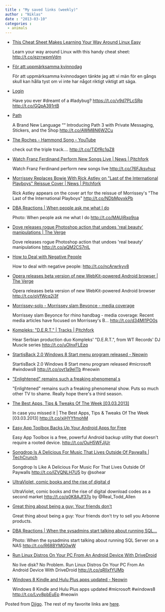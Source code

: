 ```yaml
---
title : "My saved links (weekly)"
author : "Niklas"
date : "2013-03-10"
categories : 
 - animals
---
```


- [This Cheat Sheet Makes Learning Your Way Around Linux Easy](http://lifehacker.com/5989369/this-cheat-sheet-makes-learning-your-way-around-linux-easy?utm_campaign=socialflow_lifehacker_twitter&utm_source=lifehacker_twitter&utm_medium=socialflow)
    
    Learn your way around Linux with this handy cheat sheet: http://t.co/ezrrwpmVdm
    
- [För att uppmärksamma kvinnodag](https://www.diigo.com/item/note/yyfb/e3ti)
    
    För att uppmärksamma kvinnodagen tänkte jag att vi män för en gångs skull kan hålla tyst om vi inte har något riktigt viktigt att säga.
    
- [Login](https://www.dreamboard.com/user/login)
    
    Have you ever #dreamt of a #ladybug? https://t.co/v9d7PLcSRq http://t.co/GQpA391rtB
    
    
- [Path](http://blog.path.com/post/44744024724/a-brand-new-language-introducing-path-3-with-private)
    
    A Brand New Language ““ Introducing Path 3 with Private Messaging, Stickers, and the Shop http://t.co/AWM8N6WZCu
    
- [The Roches - Hammond Song - YouTube](http://www.youtube.com/watch?v=osZsDIEI0UQ)
    
    check out the triple track.... http://t.co/TiDfRc1qZ8
    
- [Watch Franz Ferdinand Perform New Songs Live | News | Pitchfork](http://pitchfork.com/news/49818-watch-franz-ferdinand-perform-new-songs-live/)
    
    Watch Franz Ferdinand perform new songs live http://t.co/76FJksvhuz
    
- [Morrissey Replaces Bowie With Rick Astley on "Last of the International Playboys" Reissue Cover | News | Pitchfork](http://pitchfork.com/news/49807-morrisseys-the-last-of-the-international-playboys-reissue-now-features-rick-astley-on-the-cover/)
    
    Rick Astley appears on the cover art for the reissue of Morrissey's "The Last of the International Playboys" http://t.co/NDbMpyxkPb
    
- [DBA Reactions | When people ask me what I do](http://dbareactions.tumblr.com/post/44703955170/when-people-ask-me-what-i-do#_=_)
    
    Photo: When people ask me what I do http://t.co/MAUjRxp9oa
    
- [Dove releases rogue Photoshop action that undoes 'real beauty' manipulations | The Verge](http://www.theverge.com/2013/3/6/4070254/dove-real-beauty-campaign-photoshop-beautify-action-scam)
    
    Dove releases rogue Photoshop action that undoes 'real beauty' manipulations http://t.co/aQM2CS7nIL
    
- [How to Deal with Negative People](http://lifehacker.com/5988560/how-to-deal-with-negative-people?utm_campaign=socialflow_lifehacker_twitter&utm_source=lifehacker_twitter&utm_medium=socialflow)
    
    How to deal with negative people: http://t.co/ncArwrkyv8
    
- [Opera releases beta version of new WebKit-powered Android browser | The Verge](http://www.theverge.com/2013/3/5/4065938/opera-webkit-android-beta-available-now)
    
    Opera releases beta version of new WebKit-powered Android browser http://t.co/qVfWcq2i3f
    
- [Morrissey-solo - Morrissey slam Beyonce - media coverage](http://www.morrissey-solo.com/content/1168-Morrissey-slam-Beyonce-media-coverage)
    
    Morrissey slam Beyonce for rhino handbag - media coverage: Recent media articles have focused on Morrissey's B... http://t.co/d34MI1PO0s
    
- [Kompleks: "D.E.R.T." | Tracks | Pitchfork](http://pitchfork.com/reviews/tracks/15058-dert/)
    
    Hear Serbian production duo Kompleks' "D.E.R.T.", from WT Records' DJ Muscle series http://t.co/uOlnxFLEzq
    
- [StartisBack 2.0 Windows 8 Start menu program released - Neowin](http://www.neowin.net/news/startisback-20-windows-8-start-menu-program-released?utm_source=twitterfeed&utm_medium=twitter)
    
    StartisBack 2.0 Windows 8 Start menu program released #microsoft #windows8 http://t.co/ovt1a9elTb #neowin
    
    
- ["Enlightened" remains such a freaking phenomenal s](https://www.diigo.com/item/note/yyfb/0mv6)
    
    "Enlightened" remains such a freaking phenomenal show. Puts so much other TV to shame. Really hope there's a third season.
    
- [The Best Apps, Tips & Tweaks Of The Week \[03.03.2013\]](http://www.addictivetips.com/news/best-apps-tips-tweaks-of-the-week-03-03-2013/)
    
    In case you missed it | The Best Apps, Tips & Tweaks Of The Week \[03.03.2013\] http://t.co/xjHYYfmohM
    
- [Easy App Toolbox Backs Up Your Android Apps for Free](http://lifehacker.com/5988065/easy-app-toolbox-backs-up-your-android-apps-for-free?utm_campaign=socialflow_lifehacker_twitter&utm_source=lifehacker_twitter&utm_medium=socialflow)
    
    Easy App Toolbox is a free, powerful Android backup utility that doesn't require a rooted device. http://t.co/OuH5WFJjUr
    
- [Songdrop Is A Delicious For Music That Lives Outside Of Paywalls | TechCrunch](http://techcrunch.com/2013/03/03/songdrop/)
    
    Songdrop Is Like A Delicious For Music For That Lives Outside Of Paywalls http://t.co/lZVQNLH7U5 by @sohear
    
- [UltraViolet, comic books and the rise of digital d](http://t.co/q0K8AJf37o)
    
    UltraViolet, comic books and the rise of digital download codes as a second market http://t.co/q0K8AJf37o by @Real\_Todd\_Allen
    
- [Great thing about being a guy: Your friends don't](https://www.diigo.com/item/note/yyfb/9smj)
    
    Great thing about being a guy: Your friends don't try to sell you Arbonne products.
    
- [DBA Reactions | When the sysadmins start talking about running SQL...](http://dbareactions.tumblr.com/post/44455574440/when-the-sysadmins-start-talking-about-running-sql#_=_)
    
    Photo: When the sysadmins start talking about running SQL Server on a NAS http://t.co/R68BYMG0wW
    
- [Run Linux Distros On Your PC From An Android Device With DriveDroid](http://www.addictivetips.com/android/boot-run-linux-distros-on-your-pc-from-an-android-device-with-drivedroid/)
    
    No live disk? No Problem. Run Linux Distros On Your PC From An Android Device With DriveDroid http://t.co/qRllxfYUMb
    
- [Windows 8 Kindle and Hulu Plus apps updated - Neowin](http://www.neowin.net/news/windows-8-kindle-and-hulu-plus-apps-updated?utm_source=twitterfeed&utm_medium=twitter)
    
    Windows 8 Kindle and Hulu Plus apps updated #microsoft #windows8 http://t.co/Lvv8pbEuEp #neowin
    
    

Posted from [Diigo](https://www.diigo.com). The rest of my favorite links are [here](https://www.diigo.com/user/npivic).

